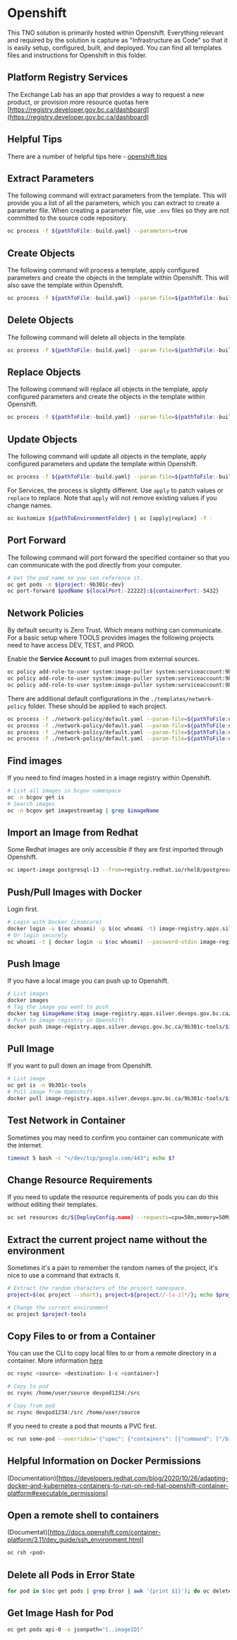 # Openshift

This TNO solution is primarily hosted within Openshift.
Everything relevant and required by the solution is capture as "Infrastructure as Code" so that it is easily setup, configured, built, and deployed.
You can find all templates files and instructions for Openshift in this folder.

## Platform Registry Services

The Exchange Lab has an app that provides a way to request a new product, or provision more resource quotas here [https://registry.developer.gov.bc.ca/dashboard](https://registry.developer.gov.bc.ca/dashboard)

## Helpful Tips

There are a number of helpful tips here - [openshift.tips](https://openshift.tips/)

## Extract Parameters

The following command will extract parameters from the template.
This will provide you a list of all the parameters, which you can extract to create a parameter file.
When creating a parameter file, use `.env` files so they are not committed to the source code repository.

```bash
oc process -f ${pathToFile:-build.yaml} --parameters=true
```

## Create Objects

The following command will process a template, apply configured parameters and create the objects in the template within Openshift.
This will also save the template within Openshift.

```bash
oc process -f ${pathToFile:-build.yaml} --param-file=${pathToFile:-build.dev.env} | oc create --save-config=true -f -
```

## Delete Objects

The following command will delete all objects in the template.

```bash
oc process -f ${pathToFile:-build.yaml} --param-file=${pathToFile:-build.dev.env} | oc delete -f -
```

## Replace Objects

The following command will replace all objects in the template, apply configured parameters and create the objects in the template within Openshift.

```bash
oc process -f ${pathToFile:-build.yaml} --param-file=${pathToFile:-build.dev.env} | oc replace --save-config=true -f -
```

## Update Objects

The following command will update all objects in the template, apply configured parameters and update the template within Openshift.

```bash
oc process -f ${pathToFile:-build.yaml} --param-file=${pathToFile:-build.dev.env} | oc apply -f -
```

For Services, the process is slightly different. Use `apply` to patch values or `replace` to replace. Note that `apply` will not remove existing values if you change names.

```bash
oc kustomize ${pathToEnvironmentFolder} | oc [apply|replace] -f -
```

## Port Forward

The following command will port forward the specified container so that you can communicate with the pod directly from your computer.

```bash
# Get the pod name so you can reference it.
oc get pods -n ${project:-9b301c-dev}
oc port-forward $podName ${localPort:-22222}:${containerPort:-5432}
```

## Network Policies

By default security is Zero Trust.
Which means nothing can communicate.
For a basic setup where TOOLS provides images the following projects need to have access DEV, TEST, and PROD.

Enable the **Service Account** to pull images from external sources.

```bash
oc policy add-role-to-user system:image-puller system:serviceaccount:9b301c-dev:default -n 9b301c-tools
oc policy add-role-to-user system:image-puller system:serviceaccount:9b301c-test:default -n 9b301c-tools
oc policy add-role-to-user system:image-puller system:serviceaccount:9b301c-prod:default -n 9b301c-tools
```

There are additional default configurations in the `./templates/network-policy` folder.
These should be applied to each project.

```bash
oc process -f ./network-policy/default.yaml --param-file=${pathToFile:default.dev.env} | oc create --save-config=true -f -
oc process -f ./network-policy/default.yaml --param-file=${pathToFile:default.test.env} | oc create --save-config=true -f -
oc process -f ./network-policy/default.yaml --param-file=${pathToFile:default.prod.env} | oc create --save-config=true -f -
oc process -f ./network-policy/default.yaml --param-file=${pathToFile:default.tools.env} | oc create --save-config=true -f -
```

## Find images

If you need to find images hosted in a image registry within Openshift.

```bash
# List all images in bcgov namespace
oc -n bcgov get is
# Search images
oc -n bcgov get imagestreamtag | grep $imageName
```

## Import an Image from Redhat

Some Redhat images are only accessible if they are first imported through Openshift.

```bash
oc import-image postgresql-13 --from=registry.redhat.io/rhel8/postgresql-13 --confirm -n 9b301c-tools
```

## Push/Pull Images with Docker

Login first.

```bash
# Login with Docker (insecure)
docker login -u $(oc whoami) -p $(oc whoami -t) image-registry.apps.silver.devops.gov.bc.ca
# Or login securely
oc whoami -t | docker login -u $(oc whoami) --password-stdin image-registry.apps.silver.devops.gov.bc.ca
```

## Push Image

If you have a local image you can push up to Openshift.

```bash
# List images
docker images
# Tag the image you want to push
docker tag $imageName:$tag image-registry.apps.silver.devops.gov.bc.ca/9b301c-tools/$imageName:$tag
# Push to image registry in Openshift
docker push image-registry.apps.silver.devops.gov.bc.ca/9b301c-tools/$imageName:$tag
```

## Pull Image

If you want to pull down an image from Openshift.

```bash
# List image
oc get is -n 9b301c-tools
# Pull image from Openshift
docker pull image-registry.apps.silver.devops.gov.bc.ca/9b301c-tools/$imageName:$tag
```

## Test Network in Container

Sometimes you may need to confirm you container can communicate with the internet.

```bash
timeout 5 bash -c "</dev/tcp/google.com/443"; echo $?
```

## Change Resource Requirements

If you need to update the resource requirements of pods you can do this without editing their templates.

```bash
oc set resources dc/${DeployConfig.name} --requests=cpu=50m,memory=50Mi --limits=cpu=500m,memory=500Mi
```

## Extract the current project name without the environment

Sometimes it's a pain to remember the random names of the project, it's nice to use a command that extracts it.

```bash
# Extract the random characters of the project namespace.
project=$(oc project --short); project=${project//-[a-z]*/}; echo $project

# Change the current environment
oc project $project-tools
```

## Copy Files to or from a Container

You can use the CLI to copy local files to or from a remote directory in a container.
More information [here](https://docs.openshift.com/container-platform/3.11/dev_guide/copy_files_to_container.html)

```bash
oc rsync <source> <destination> [-c <container>]

# Copy to pod
oc rsync /home/user/source devpod1234:/src

# Copy from pod
oc rsync devpod1234:/src /home/user/source
```

If you need to create a pod that mounts a PVC first.

```bash
oc run some-pod --overrides='{"spec": {"containers": [{"command": ["/bin/bash", "-c", "trap : TERM INT; sleep infinity & wait"], "image": "registry.access.redhat.com/rhel7/rhel:latest", "name": "some-pod", "volumeMounts": [{"mountPath": "/data", "name": "some-data"}]}], "volumes": [{"name": "some-data", "persistentVolumeClaim": {"claimName": "test-file"}}]}}' --image=dummy --restart=Never
```

## Helpful Information on Docker Permissions

(Documentation)[https://developers.redhat.com/blog/2020/10/26/adapting-docker-and-kubernetes-containers-to-run-on-red-hat-openshift-container-platform#executable_permissions]

## Open a remote shell to containers

(Documentat)[https://docs.openshift.com/container-platform/3.11/dev_guide/ssh_environment.html]

```bash
oc rsh <pod>
```

## Delete all Pods in Error State

```bash
for pod in $(oc get pods | grep Error | awk '{print $1}'); do oc delete pod --grace-period=1 ${pod}; done
```

## Get Image Hash for Pod

```bash
oc get pods api-0 -o jsonpath="{..imageID}"
```
